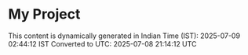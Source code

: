 # My Project

This content is dynamically generated in Indian Time (IST): 2025-07-09 02:44:12 IST
Converted to UTC: 2025-07-08 21:14:12 UTC
